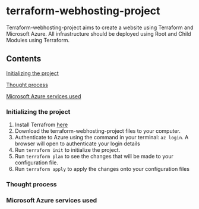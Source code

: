 # terraform-webhosting-project
Terraform-webhosting-project aims to create a website using Terraform and Microsoft Azure. All infrastructure should be deployed using Root and Child Modules using Terraform.


## Contents
[Initializing the project](#initializing-the-project)

[Thought process](#thought-process)

[Microsoft Azure services used](#microsoft-azure-services-used)


### Initializing the project
1. Install Terrafrom [here](https://learn.hashicorp.com/tutorials/terraform/install-cli?in=terraform/aws-get-started)
2. Download the terraform-webhosting-project files to your computer.
3. Authenticate to Azure using the command in your terminal: 
  ``` az login ```.
  A browser will open to authenticate your login details
4. Run ``` terraform init ``` to initialize the project.
5. Run ``` terraform plan ``` to see the changes that will be made to your configuration file.
6. Run ``` terraform apply ``` to apply the changes onto your configuration files

### Thought process


### Microsoft Azure services used
